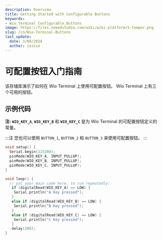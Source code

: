 ```yaml
---
description: Overview
title: Getting Started with Configurable Buttons
keywords:
- Wio_terminal Configurable_Buttons
image: https://files.seeedstudio.com/wiki/wiki-platform/S-tempor.png
slug: /cn/Wio-Terminal-Buttons
last_update:
  date: 3/09/2024
  author: jessie
---
```


# 可配置按钮入门指南

该存储库演示了如何在 Wio Terminal 上使用可配置按钮。 Wio Terminal 上有三个可用的按钮。

## 示例代码

**注:** **`WIO_KEY_A`**, **`WIO_KEY_B`** 和  **`WIO_KEY_C`** 是为 Wio Terminal 的可配置按钮定义的常量。

:::注
您也可以使用 `BUTTON_1`, `BUTTON_2` 和 `BUTTON_3` 来使用可配置按钮。
:::

```cpp
void setup() {
  Serial.begin(115200);
  pinMode(WIO_KEY_A, INPUT_PULLUP);
  pinMode(WIO_KEY_B, INPUT_PULLUP);
  pinMode(WIO_KEY_C, INPUT_PULLUP);
}

void loop() {
  // put your main code here, to run repeatedly:
   if (digitalRead(WIO_KEY_A) == LOW) {
    Serial.println("A Key pressed");
   }
   else if (digitalRead(WIO_KEY_B) == LOW) {
    Serial.println("B Key pressed");
   }
   else if (digitalRead(WIO_KEY_C) == LOW) {
    Serial.println("C Key pressed");
   }
   delay(200);
}
```
